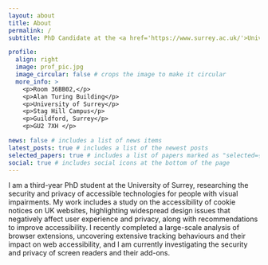 ```yaml
---
layout: about
title: About
permalink: /
subtitle: PhD Candidate at the <a href='https://www.surrey.ac.uk/'>University of Surrey</a>.

profile:
  align: right
  image: prof_pic.jpg
  image_circular: false # crops the image to make it circular
  more_info: >
    <p>Room 36BB02,</p>
    <p>Alan Turing Building</p>
    <p>University of Surrey</p>
    <p>Stag Hill Campus</p> 
    <p>Guildford, Surrey</p>
    <p>GU2 7XH </p>

news: false # includes a list of news items
latest_posts: true # includes a list of the newest posts
selected_papers: true # includes a list of papers marked as "selected={true}"
social: true # includes social icons at the bottom of the page
---
```


I am a third-year PhD student at the University of Surrey, researching the security and privacy of accessible technologies for people with visual impairments. My work includes a study on the accessibility of cookie notices on UK websites, highlighting widespread design issues that negatively affect user experience and privacy, along with recommendations to improve accessibility. I recently completed a large-scale analysis of browser extensions, uncovering extensive tracking behaviours and their impact on web accessibility, and I am currently investigating the security and privacy of screen readers and their add-ons. 